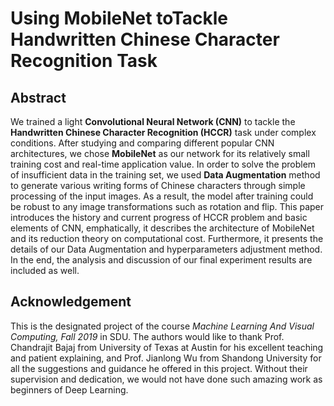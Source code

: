 # Using MobileNet toTackle Handwritten Chinese Character Recognition Task

## Abstract
We trained a light **Convolutional Neural Network (CNN)** to tackle the **Handwritten Chinese Character Recognition (HCCR)** task under complex conditions. After studying and comparing different popular CNN architectures, we chose **MobileNet** as our network for its relatively small training cost and real-time application value. In order to solve the problem of insufficient data in the training set, we used **Data Augmentation** method to generate various writing forms of Chinese characters through simple processing of the input images. As a result, the model after training could be robust to any image transformations such as rotation and flip. This paper introduces the history and current progress of HCCR problem and basic elements of CNN, emphatically, it describes the architecture of MobileNet and its reduction theory on computational cost. Furthermore, it presents the details of our Data Augmentation and hyperparameters adjustment method. In the end, the analysis and discussion of our final experiment results are included as well.

## Acknowledgement
This is the designated project of the course *Machine Learning And Visual Computing, Fall 2019* in SDU. The authors would like to thank Prof. Chandrajit Bajaj from University of Texas at Austin for his excellent teaching and patient explaining, and Prof. Jianlong Wu from Shandong University for all the suggestions and guidance he offered in this project. Without their supervision and dedication, we would not have done such amazing work as beginners of Deep Learning.
